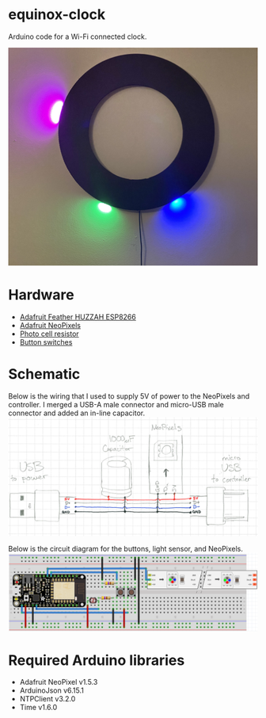 # equinox-clock
Arduino code for a Wi-Fi connected clock.

![Main](https://github.com/ajschwieterman/equinox-clock/blob/master/main.jpeg)

# Hardware
- [Adafruit Feather HUZZAH ESP8266](https://www.adafruit.com/product/2821)
- [Adafruit NeoPixels](https://www.adafruit.com/product/1506)
- [Photo cell resistor](https://www.adafruit.com/product/161)
- [Button switches](https://www.adafruit.com/product/1009)

# Schematic
Below is the wiring that I used to supply 5V of power to the NeoPixels and controller.  I merged a USB-A male connector and micro-USB male connector and added an in-line capacitor.
![Main](https://github.com/ajschwieterman/equinox-clock/blob/master/power.png)

Below is the circuit diagram for the buttons, light sensor, and NeoPixels.
![Main](https://github.com/ajschwieterman/equinox-clock/blob/master/schematic.png)

# Required Arduino libraries
- Adafruit NeoPixel v1.5.3
- ArduinoJson v6.15.1
- NTPClient v3.2.0
- Time v1.6.0
